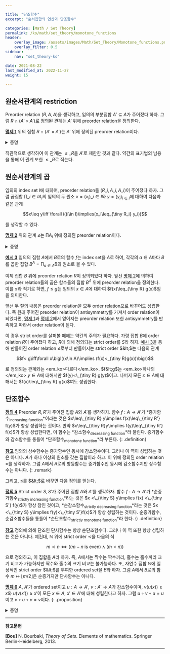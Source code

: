 ```yaml
---

title: "단조함수"
excerpt: "순서집합의 연산과 단조함수"

categories: [Math / Set Theory]
permalink: /ko/math/set_theory/monotone_functions
header:
    overlay_image: /assets/images/Math/Set_Theory/Monotone_functions.png
    overlay_filter: 0.5
sidebar: 
    nav: "set_theory-ko"

date: 2021-08-22
last_modified_at: 2022-11-27
weight: 15

---
```


## 원순서관계의 restriction

Preorder relation $(R,A,A)$을 생각하고, 임의의 부분집합 $A'\subseteq A$가 주어졌다 하자. 그럼 $R\cap (A'\times A')$로 정의된 관계는 $A'$ 위에 preorder relation을 정의한다. 

<div class="proposition" markdown="1">

<ins id="pp1">**명제 1**</ins> 위의 집합 $R\cap (A'\times A')$는 $A'$ 위에 정의된 preorder relation이다.

</div>
<details class="proof" markdown="1">
<summary>증명</summary>

우선 임의의 $x\in A'$에 대하여, $x$는 $A$의 원소이기도 하므로 $(x,x)\in R$이다. 또, $(x,x)\in A'\times A'$이므로 $(x,x)\in R\cap(A'\times A')$이다.

이제 $(x,y),(y,z)\in R\cap (A'\times A')$이라 가정하자. 그럼 $x,y,z\in A'$이고 $(x,y),(y,z)\in R$이다. $R$은 transitive하므로 $(x,z)\in R$이고, $x,z\in A'$로부터 $(x,z)\in R\cap(A'\times A')$임을 안다.

</details>

직관적으로 생각하여 이 관계는 $\leq\_R$을 $A'$로 제한한 것과 같다. 약간의 표기법의 남용을 통해 이 관계 또한 $\leq\_R$로 적는다.

## 원순서관계의 곱

임의의 index set $I$에 대하여, preorder relation들 $(R\_i,A\_i,A\_i)$이 주어졌다 하자. 그럼 곱집합 $\prod\_{i\in I} A_i$의 임의의 두 원소 $x=(x_i)\_{i\in I}$와 $y=(y_i)_{i\in I}$에 대하여 다음과 같은 관계

$$x\leq y\iff \forall i((i\in I)\implies(x_i\leq_{\tiny R_i} y_i))$$

를 생각할 수 있다. 

<div class="proposition" markdown="1">

<ins id="pp2">**명제 2**</ins> 위의 관계 $\leq$는 $\prod A_i$ 위에 정의된 preorder relation이다.

</div>
<details class="proof" markdown="1">
<summary>증명</summary>

임의의 $(x\_i)\in \prod A\_i$에 대하여, $x\_i\leq_{\tiny R_i} x\_i$가 모든 $i\in I$에 대해 성립하므로 $(x\_i)\leq (x\_i)$이다.

이제 $(x\_i)\leq (y\_i)$이고 $(y\_i)\leq (z\_i)$라 하자. 그럼 모든 $i\in I$에 대하여,

$$x_i\leq y_i\leq z_i\implies x_i\leq z_i$$

가 성립하므로 $(x\_i)\leq (z\_i)$이다.

</details>

<div class="example" markdown="1">

<ins id="ex3">**예시 3**</ins>  임의의 집합 $A$에서 $B$로의 함수 $f$는 index set을 $A$로 하여, 각각의 $a\in A$마다 $B$를 곱한 집합 $B^A=\prod_{a\in A}B$의 원소로 볼 수 있다.

이제 집합 $B$ 위에 preorder relation $R$이 정의되었다 하자. 앞선 [명제 2](#pp2)에 의하여 preorder relation들의 곱은 함수들의 집합 $B^A$ 위에 preorder relation을 정의한다. 이를 $\leq$라 적기로 하면, $f\leq g$는 임의의 $x\in A$에 대하여 $f(x)\leq_{\tiny R} g(x)$임을 의미한다. 

</div>

앞선 두 절의 내용은 preorder relation을 모두 order relation으로 바꾸어도 성립한다. 즉 원래 주어진 preorder relation이 antisymmetry를 가져서 order relation이 되었다면, [명제 1](#pp1)과 [명제 2](#pp2)에서 얻어지는 preorder relation 또한 antisymmetry를 만족하고 따라서 order relation이 된다.

이 경우 strict order를 살펴볼 때에는 약간의 주의가 필요하다. 가령 집합 $B$에 order relation $R$이 주어졌다 하고, $R$에 의해 정의되는 strict order를 $S$라 하자. [예시 3](#ex3)을 통해 만들어진 order relation $\leq$로부터 만들어지는 strict order $&lt;$는 다음의 관계

$$f< g\iff\forall x\bigl((x\in A)\implies (f(x)<_{\tiny R}g(x))\bigr)$$

로 정의되는 관계와는 <em_ko>다르다</em_ko>. $f&lt;g$는 <em_ko>하나의</em_ko> $y\in A$에 대해서만 $f(y)<\_{\tiny R} g(y)$이고. 나머지 모든 $x\in A$에 대해서는 $f(x)\leq\_{\tiny R} g(x)$여도 성립한다.

## 단조함수

<ins id="df4">**정의 4**</ins> Preorder $R,R'$가 주어진 집합 $A$와 $A'$를 생각하자. 함수 $f:A\rightarrow A'$가 *증가함수<sub>increasing function</sub>*이라는 것은 $x\leq\_{\tiny R} y\implies f(x)\leq\_{\tiny R'} f(y)$가 항상 성립하는 것이다. 만약 $x\leq\_{\tiny R}y\implies f(y)\leq\_{\tiny R'} f(x)$가 항상 성립한다면, 이 함수는 *감소함수<sub>decreasing function</sub>*라 불린다. 증가함수와 감소함수를 통틀어 *단조함수<sub>monotone function</sub>*라 부른다.
{: .definition}

<ins id="rmk1">**참고**</ins> 임의의 상수함수는 증가함수인 동시에 감소함수이다. 그러나 이 역이 성립하는 것은 아니다. $A$가 하나 이상의 원소를 갖는 집합이라 하고. 이 위에 정의된 order relation $=$를 생각하자. 그럼 $A$에서 $A$로의 항등함수는 증가함수인 동시에 감소함수지만 상수함수는 아니다.
{: .remark}

그리고, $\leq$를 $&lt;$로 바꾸면 다음 정의를 얻는다.

<ins id="df5">**정의 5**</ins> Strict order $S,S'$가 주어진 집합 $A$와 $A'$를 생각하자. 함수 $f:A\rightarrow A'$가 *순증가함수<sub>strictly increasing function</sub>*라는 것은 $x <\_{\tiny S} y\implies f(x) <\_{\tiny S'} f(y)$가 항상 참인 것이고, *순감소함수<sub>strictly decreasing function</sub>*라는 것은 $x <\_{\tiny S} y\implies f(y)<\_{\tiny S'}f(x)$가 항상 성립하는 것이다. 순증가함수, 순감소함수들을 통틀어 *순단조함수<sub>strictly monotone function</sub>*라 한다.
{: .definition}

<div class="remark" markdown="1">

<ins id="rmk2">**참고**</ins> 정의에 의해 단조인 단사함수는 항상 순단조함수다. 그러나 이 역 또한 항상 성립하는 것은 아니다. 예컨대, $\mathbb{N}$ 위에 strict order $\prec$을 다음의 식

$$m\prec n\iff ((m-n\text{ is even}) \wedge (m<n))$$

으로 정의하고, 이 집합을 $A$라 하자. 즉, $A$에서는 짝수는 짝수끼리, 홀수는 홀수끼리 크기 비교가 가능하지만 짝수와 홀수의 크기 비교는 불가능하다. 또, 자연수 집합 $\mathbb{N}$에 일상적인 strict order $&lt;$를 부여한 ordered set을 $B$라 하자. 그럼 $A$에서 $B$로의 함수 $m\mapsto \lfloor m/2\rfloor$은 순증가지만 단사함수는 아니다.
</div>

<ins id="pp6">**명제 6**</ins> $A$, $A'$가 ordered set이고 $u:A\rightarrow A'$, $v:A'\rightarrow A$가 감소함수이며, $v(u(x))\geq x$와 $u(v(x'))\geq x'$이 모든 $x\in A$, $x'\in A'$에 대해 성립한다고 하자. 그럼 $u\circ v\circ u=u$ 이고 $v\circ u\circ v=v$이다.
{: .proposition}

<details class="proof" markdown="1">
<summary>증명</summary>

주어진 가정과 $u$가 감소함수라는 것에서 자명하다. 즉, $u$는 감소함수이므로, $v(u(x))\geq x$에서 $u(v(u(x)))\leq u(x)$가 모든 $x$에 대해 성립하지만, 가정의 두 번째 부분에서 $u(v(u(x)))\geq u(x)$이 성립한다.

</details>

---
**참고문헌**

**[Bou]** N. Bourbaki, <i>Theory of Sets</i>. Elements of mathematics. Springer Berlin-Heidelberg, 2013.

---
